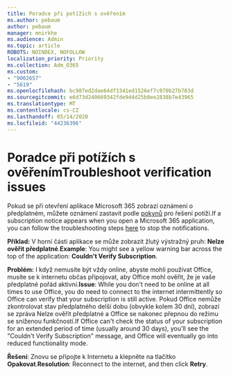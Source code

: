 ```yaml
---
title: Poradce při potížích s ověřením
ms.author: pebaum
author: pebaum
manager: mnirkhe
ms.audience: Admin
ms.topic: article
ROBOTS: NOINDEX, NOFOLLOW
localization_priority: Priority
ms.collection: Adm_O365
ms.custom:
- "9002657"
- "5619"
ms.openlocfilehash: bc987ed2dae64df3341ed1526ef7c070b27b783d
ms.sourcegitcommit: e6d73d240669342fde9d4d25b0ee2838b7e43965
ms.translationtype: MT
ms.contentlocale: cs-CZ
ms.lasthandoff: 05/14/2020
ms.locfileid: "44236396"
---
```

# <a name="troubleshoot-verification-issues"></a><span data-ttu-id="1b3d2-102">Poradce při potížích s ověřením</span><span class="sxs-lookup"><span data-stu-id="1b3d2-102">Troubleshoot verification issues</span></span>

<span data-ttu-id="1b3d2-103">Pokud se při otevření aplikace Microsoft 365 zobrazí oznámení o předplatném, můžete oznámení zastavit podle [pokynů](https://support.office.com/article/a-subscription-notice-appears-when-i-open-a-microsoft-365-application-4cabe32c-f594-4c0e-9191-3d3ade10cceb) pro řešení potíží.</span><span class="sxs-lookup"><span data-stu-id="1b3d2-103">If a subscription notice appears when you open a Microsoft 365 application, you can follow the troubleshooting steps [here](https://support.office.com/article/a-subscription-notice-appears-when-i-open-a-microsoft-365-application-4cabe32c-f594-4c0e-9191-3d3ade10cceb) to stop the notifications.</span></span>

<span data-ttu-id="1b3d2-104">**Příklad:** V horní části aplikace se může zobrazit žlutý výstražný pruh: **Nelze ověřit předplatné**.</span><span class="sxs-lookup"><span data-stu-id="1b3d2-104">**Example**: You might see a yellow warning bar across the top of the application: **Couldn't Verify Subscription**.</span></span>

<span data-ttu-id="1b3d2-105">**Problém:** I když nemusíte být vždy online, abyste mohli používat Office, musíte se k internetu občas připojovat, aby Office mohl ověřit, že je vaše předplatné pořád aktivní.</span><span class="sxs-lookup"><span data-stu-id="1b3d2-105">**Issue**: While you don't need to be online at all times to use Office, you do need to connect to the internet intermittently so Office can verify that your subscription is still active.</span></span> <span data-ttu-id="1b3d2-106">Pokud Office nemůže zkontrolovat stav předplatného delší dobu (obvykle kolem 30 dní), zobrazí se zpráva Nelze ověřit předplatné a Office se nakonec přepnou do režimu se sníženou funkčností.</span><span class="sxs-lookup"><span data-stu-id="1b3d2-106">If Office can't check the status of your subscription for an extended period of time (usually around 30 days), you'll see the "Couldn't Verify Subscription" message, and Office will eventually go into reduced functionality mode.</span></span>

<span data-ttu-id="1b3d2-107">**Řešení**: Znovu se připojte k Internetu a klepněte na tlačítko **Opakovat**.</span><span class="sxs-lookup"><span data-stu-id="1b3d2-107">**Resolution**: Reconnect to the internet, and then click **Retry**.</span></span>
